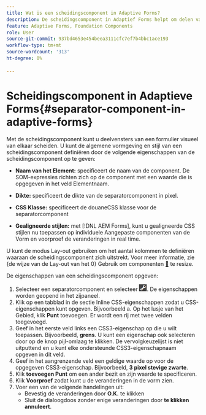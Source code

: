 ```yaml
---
title: Wat is een scheidingscomponent in Adaptive Forms?
description: De scheidingscomponent in Adaptief Forms helpt om delen van een formulier visueel te scheiden.
feature: Adaptive Forms, Foundation Components
role: User
source-git-commit: 937bd4653e454beea3111cfc7ef7b4bbc1ace193
workflow-type: tm+mt
source-wordcount: '313'
ht-degree: 0%

---
```



# Scheidingscomponent in Adaptieve Forms{#separator-component-in-adaptive-forms}

Met de scheidingscomponent kunt u deelvensters van een formulier visueel van elkaar scheiden. U kunt de algemene vormgeving en stijl van een scheidingscomponent definiëren door de volgende eigenschappen van de scheidingscomponent op te geven:

* **Naam van het Element:** specificeert de naam van de component. De SOM-expressies richten zich op de component met een waarde die is opgegeven in het veld Elementnaam.
* **Dikte:** specificeert de dikte van de separatorcomponent in pixel.

* **CSS Klasse:** specificeert de douaneCSS klasse voor de separatorcomponent

* **Gealigneerde stijlen:** met [!DNL AEM Forms], kunt u gealigneerde CSS stijlen nu toepassen op individuele Aangepaste componenten van de Vorm en voorproef de veranderingen in real time.

U kunt de modus Lay-out gebruiken om het aantal kolommen te definiëren waaraan de scheidingscomponent zich uitstrekt. Voor meer informatie, zie {de wijze van de Lay-out van het 0} Gebruik om componenten [&#128279;](resize-using-layout-mode.md) te resize.

De eigenschappen van een scheidingscomponent opgeven:

1. Selecteer een separatorcomponent en selecteer ![&#x200B; cmp &#x200B;](assets/cmppr.png). De eigenschappen worden geopend in het zijpaneel.
1. Klik op een tabblad in de sectie Inline CSS-eigenschappen zodat u CSS-eigenschappen kunt opgeven. Bijvoorbeeld a. Op het lusje van het Gebied, klik **Punt** toevoegen. Er wordt een rij met twee velden toegevoegd.
1. Geef in het eerste veld links een CSS3-eigenschap op die u wilt toepassen. Bijvoorbeeld, **grens**. U kunt een eigenschap ook selecteren door op de knop pijl-omlaag te klikken. De vervolgkeuzelijst is niet uitputtend en u kunt elke ondersteunde CSS3-eigenschapnaam opgeven in dit veld.
1. Geef in het aangrenzende veld een geldige waarde op voor de opgegeven CSS3-eigenschap. Bijvoorbeeld, **3 pixel stevige zwarte**.
1. Klik **toevoegen Punt** om een ander bezit en zijn waarde te specificeren.
1. Klik **Voorproef** zodat kunt u de veranderingen in de vorm zien.
1. Voer een van de volgende handelingen uit:
   * Bevestig de veranderingen door **O.K.** te klikken
   * Sluit de dialoogdoos zonder enige veranderingen door **te klikken annuleert**.

